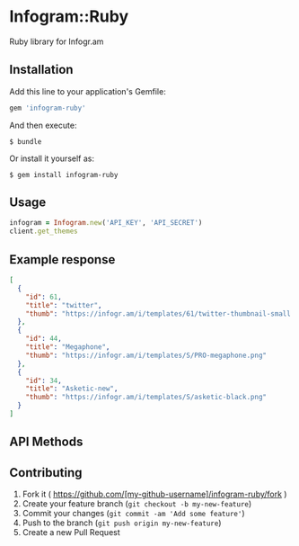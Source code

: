 # Infogram::Ruby

Ruby library for Infogr.am

## Installation

Add this line to your application's Gemfile:

```ruby
gem 'infogram-ruby'
```

And then execute:

    $ bundle

Or install it yourself as:

    $ gem install infogram-ruby

## Usage
```ruby
infogram = Infogram.new('API_KEY', 'API_SECRET')
client.get_themes
```
## Example response
```json
[
  {
    "id": 61,
    "title": "twitter",
    "thumb": "https://infogr.am/i/templates/61/twitter-thumbnail-small.png"
  },
  {
    "id": 44,
    "title": "Megaphone",
    "thumb": "https://infogr.am/i/templates/S/PRO-megaphone.png"
  },
  {
    "id": 34,
    "title": "Asketic-new",
    "thumb": "https://infogr.am/i/templates/S/asketic-black.png"
  }
]
```

## API Methods

## Contributing

1. Fork it ( https://github.com/[my-github-username]/infogram-ruby/fork )
2. Create your feature branch (`git checkout -b my-new-feature`)
3. Commit your changes (`git commit -am 'Add some feature'`)
4. Push to the branch (`git push origin my-new-feature`)
5. Create a new Pull Request
